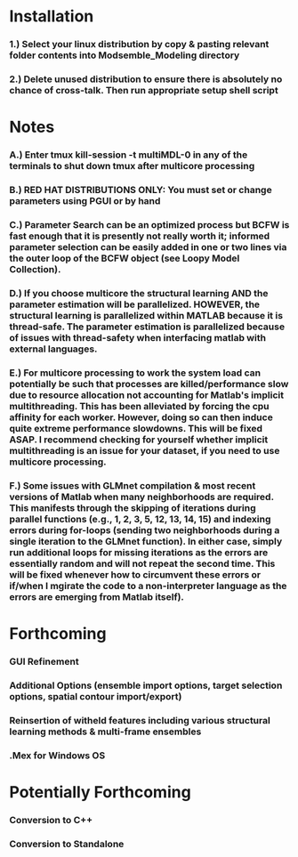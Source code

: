 # Installation

### 1.) Select your linux distribution by copy & pasting relevant folder contents into Modsemble_Modeling directory
### 2.) Delete unused distribution to ensure there is absolutely no chance of cross-talk. Then run appropriate setup shell script

# Notes
### A.) Enter tmux kill-session -t multiMDL-0 in any of the terminals to shut down tmux after multicore processing
### B.) RED HAT DISTRIBUTIONS ONLY: You must set or change parameters using PGUI or by hand
### C.) Parameter Search can be an optimized process but BCFW is fast enough that it is presently not really worth it; informed parameter selection can be easily added in one or two lines via the outer loop of the BCFW object (see Loopy Model Collection).
### D.) If you choose multicore the structural learning AND the parameter estimation will be parallelized. HOWEVER, the structural learning is parallelized within MATLAB because it is thread-safe. The parameter estimation is parallelized because of issues with thread-safety when interfacing matlab with external languages. 
### E.) For multicore processing to work the system load can potentially be such that processes are killed/performance slow due to resource allocation not accounting for Matlab's implicit multithreading. This has been alleviated by forcing the cpu affinity for each worker. However, doing so can then induce quite extreme performance slowdowns. This will be fixed ASAP. I recommend checking for yourself whether implicit multithreading is an issue for your dataset, if you need to use multicore processing.
### F.) Some issues with GLMnet compilation & most recent versions of Matlab when many neighborhoods are required. This manifests through the skipping of iterations during parallel functions (e.g., 1, 2, 3, 5, 12, 13, 14, 15) and indexing errors during for-loops (sending two neighborhoods during a single iteration to the GLMnet function). In either case, simply run additional loops for missing iterations as the errors are essentially random and will not repeat the second time. This will be fixed whenever how to circumvent these errors or if/when I mgirate the code to a non-interpreter language as the errors are emerging from Matlab itself).

# Forthcoming
### GUI Refinement 
### Additional Options (ensemble import options, target selection options, spatial contour import/export)
### Reinsertion of witheld features including various structural learning methods & multi-frame ensembles
### .Mex for Windows OS

# Potentially Forthcoming
### Conversion to C++ 
### Conversion to Standalone
